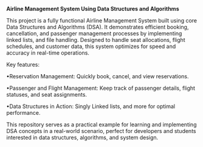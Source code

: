 **Airline Management System Using Data Structures and Algorithms**

This project is a fully functional Airline Management System built using core Data Structures and Algorithms (DSA). It demonstrates efficient booking, cancellation, and passenger management processes by implementing linked lists, and file handling. Designed to handle seat allocations, flight schedules, and customer data, this system optimizes for speed and accuracy in real-time operations.

Key features:

•Reservation Management: Quickly book, cancel, and view reservations.

•Passenger and Flight Management: Keep track of passenger details, flight statuses, and seat assignments.

•Data Structures in Action: Singly Linked lists, and more for optimal performance.

This repository serves as a practical example for learning and implementing DSA concepts in a real-world scenario, perfect for developers and students interested in data structures, algorithms, and system design.
